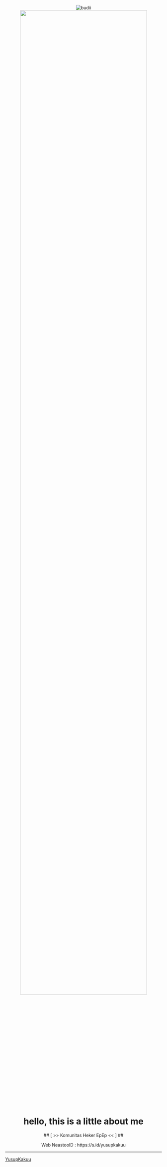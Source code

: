 <p align="center">

<p align="center">

  <img src="http://readme-typing-svg.herokuapp.com?color=%230B80F7&center=true&vCenter=true&multiline=false&lines=WELCOME;Too+NeastooID;IKUTIN-SOSIAL-MEDIA-KAMI!!;JANGAN+LUPA+JOIN+GROUP%2C++BWANGG+%3A);jangan+lupa+kasih+stars+!" alt="budii">

<img src="https://github.com/glospotnew/botbug/blob/master/IMG-20230328-WA0056.png" width="90%" style="margin-left: auto;margin-right: auto;display: block;">

</p>

<h1 align='center'>hello, this is a little about me</h1>
<p align='center'> ## [ >> Komunitas Heker EpEp << ] ##
<p align='center'>
<p align='center'>Web NeastooID : https://s.id/yusupkakuu
  
----------
[YusupKakuu](https://github.com/yusup909)
